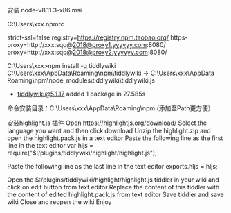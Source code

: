 安装 node-v8.11.3-x86.msi

C:\Users\xxx\.npmrc

strict-ssl=false
registry=https://registry.npm.taobao.org/
https-proxy=http://xxx:sqq@2018@proxy1.yyyyyy.com:8080/
proxy=http://xxx:sqq@2018@proxy2.yyyyyy.com:8080/


C:\Users\xxx>npm install -g tiddlywiki
C:\Users\xxx\AppData\Roaming\npm\tiddlywiki -> C:\Users\xxx\AppData\
Roaming\npm\node_modules\tiddlywiki\tiddlywiki.js
+ tiddlywiki@5.1.17
added 1 package in 27.585s


命令安装目录：C:\Users\xxx\AppData\Roaming\npm (添加至Path更方便）

安装highlight.js 插件
Open https://highlightjs.org/download/
Select the language you want and then click download
Unzip the highlight.zip and open the highlight.pack.js in a text editor
Paste the following line as the first line in the text editor
var hljs = require("$:/plugins/tiddlywiki/highlight/highlight.js");

Paste the following line as the last line in the text editor
exports.hljs = hljs;

Open the $:/plugins/tiddlywiki/highlight/highlight.js tiddler in your wiki and click on edit button from text editor
Replace the content of this tiddler with the content of edited highlight.pack.js from text editor
Save tiddler and save wiki
Close and reopen the wiki
Enjoy
